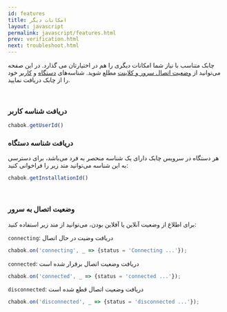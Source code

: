 ```yaml
---
id: features
title: امکانات‌ دیگر
layout: javascript
permalink: javascript/features.html
prev: verification.html
next: troubleshoot.html
---
```


چابک متناسب با نیاز شما امکانات دیگری را هم در اختیارتان می گذارد. در این صفحه می‌توانید از [وضعیت اتصال سرور و کلاینت](/javascript/features.html#وضعیت-اتصال-به-چابک) مطلع شوید. شناسه‌های [دستگاه](/javascript/features.html#دریافت-شناسه-دستگاه) و [کاربر](/javascript/features.html#دریافت-شناسه-کاربر) خود را از چابک دریافت نمایید.

<Br>

### دریافت شناسه کاربر

```javascript
chabok.getUserId()
```

### دریافت شناسه دستگاه

هر دستگاه در سرویس چابک دارای یک شناسه منحصر به فرد می‌باشد، برای دسترسی به این شناسه می‌توانید متد زیر را فراخوانی کنید:

```javascript
chabok.getInstallationId()
```
<Br>

### وضعیت اتصال به سرور

برای اطلاع از وضعیت آنلاین یا آفلاین بودن، می‌توانید از متد زیر استفاده کنید:

`connecting`: دریافت وضیت در حال اتصال

```javascript
chabok.on('connecting', _ => {status = 'Connecting ...'}); 
```

`connected`: دریافت وضعیت اتصال برقرار شده است

```javascript
chabok.on('connected', _ => {status = 'connected ...'}); 
```

`disconnected`: دریافت وضعیت اتصال قطع شده است

```javascript
chabok.on('disconnected', _ => {status = 'disconnected ...'}); 
```
